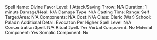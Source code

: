
Spell Name: Divine Favor
Level: 1
Attack/Saving Throw: N/A
Duration: 1 minute
Damage/Heal: N/A
Damage Type: N/A
Casting Time: 
Range: Self
Target/Area: N/A
Components: N/A
Cost: N/A
Class: Cleric (War)
School:  Paladin
Additional Detail: Evocation
Per Higher Spell Level: N/A
Concentration Spell: N/A
Ritual Spell: Yes
Verbal Component: No
Material Component: Yes
Somatic Component: No
